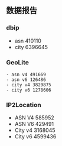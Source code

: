 ## 数据报告

### dbip
  - asn 410110
  - city 6396645

### GeoLite
	- asn v4 491669
	- asn v6 126486
	- city v4 3829875
	- city v6 1278606

### IP2Location
  - ASN V4 585952
  - ASN V6 429491
  - City v4 3168045
  - City v6 4599436